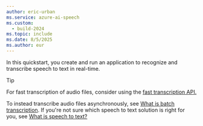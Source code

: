 ```yaml
---
author: eric-urban
ms.service: azure-ai-speech
ms.custom:
  - build-2024
ms.topic: include
ms.date: 8/5/2025
ms.author: eur
---
```


In this quickstart, you create and run an application to recognize and transcribe speech to text in real-time. 

> [!TIP]
> For fast transcription of audio files, consider using the [fast transcription API.](/azure/ai-services/speech-service/fast-transcription-create)

To instead transcribe audio files asynchronously, see [What is batch transcription](~/articles/ai-services/speech-service/batch-transcription.md). If you're not sure which speech to text solution is right for you, see [What is speech to text?](~/articles/ai-services/speech-service/speech-to-text.md)
